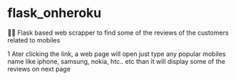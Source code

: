 # flask_onheroku
 Flask based web scrapper to find some of the reviews of the customers related to mobiles

1 Ater clicking the link, a web page will open
just type any popular mobiles name like iphone, samsung, nokia, htc.. etc than it will display some of the reviews on next
  page
